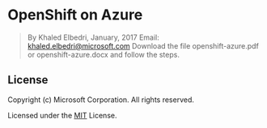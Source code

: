 # OpenShift on Azure

> By Khaled Elbedri, January, 2017 Email: khaled.elbedri@microsoft.com
Download  the file openshift-azure.pdf or openshift-azure.docx and follow the steps.

## License

Copyright (c) Microsoft Corporation. All rights reserved.

Licensed under the [MIT](LICENSE) License.
